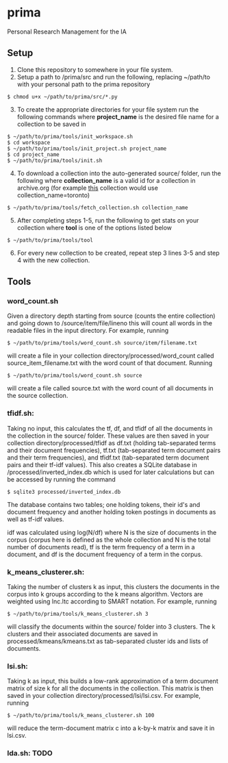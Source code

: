 # prima
Personal Research Management for the IA

## Setup
1. Clone this repository to somewhere in your file system.
2. Setup a path to /prima/src and run the following, replacing ~/path/to with your personal path to the prima repository
  >
    $ chmod u+x ~/path/to/prima/src/*.py
3. To create the appropriate directories for your file system run the following commands where **project_name** is the desired file name for a collection to be saved in
  >
    $ ~/path/to/prima/tools/init_workspace.sh
    $ cd workspace
    $ ~/path/to/prima/tools/init_project.sh project_name
    $ cd project_name
    $ ~/path/to/prima/tools/init.sh
4. To download a collection into the auto-generated source/ folder, run the following where **collection_name** is a valid id for a collection in archive.org (for example [this](https://archive.org/details/toronto) collection would use collection_name=toronto)
  >
    $ ~/path/to/prima/tools/fetch_collection.sh collection_name 

5. After completing steps 1-5, run the following to get stats on your collection where **tool** is one of the options listed below
  >
    $ ~/path/to/prima/tools/tool 
6. For every new collection to be created, repeat step 3 lines 3-5 and step 4 with the new collection.

## Tools

### word_count.sh
Given a directory depth starting from source (counts the entire collection) and going down to /source/item/file/lineno this will count all words in the readable files in the input directory. For example, running 
  >
    $ ~/path/to/prima/tools/word_count.sh source/item/filename.txt
will create a file in your collection directory/processed/word_count called source_item_filename.txt with the word count of that document. Running
  >
    $ ~/path/to/prima/tools/word_count.sh source
will create a file called source.txt with the word count of all documents in the source collection.

### tfidf.sh: 
Taking no input, this calculates the tf, df, and tfidf of all the documents in the collection in the source/ folder. These values are then saved in your collection directory/processed/tfidf as df.txt (holding tab-separated terms and their document frequencies), tf.txt (tab-separated term document pairs and their term frequencies), and tfidf.txt (tab-separated term document pairs and their tf-idf values). This also creates a SQLite database in /processed/inverted_index.db which is used for later calculations but can be accessed by running the command
  >
    $ sqlite3 processed/inverted_index.db
The database contains two tables; one holding tokens, their id's and document frequency and another holding token postings in documents as well as tf-idf values.

idf was calculated using log(N/df) where N is the size of documents in the corpus (corpus here is defined as the whole collection and N is the total number of documents read), tf is the term frequency of a term in a document, and df is the document frequency of a term in the corpus.

### k_means_clusterer.sh:
Taking the number of clusters k as input, this clusters the documents in the corpus into k groups according to the k means algorithm. Vectors are weighted using lnc.ltc according to SMART notation. For example, running
  >
    $ ~/path/to/prima/tools/k_means_clusterer.sh 3
will classify the documents within the source/ folder into 3 clusters. The k clusters and their associated documents are saved in processed/kmeans/kmeans.txt as tab-separated cluster ids and lists of documents.

### lsi.sh: 
Taking k as input, this builds a low-rank approximation of a term document matrix  of size k for all the documents in the collection. This matrix is then saved in your collection  directory/processed/lsi/lsi.csv. For example, running
  >
    $ ~/path/to/prima/tools/k_means_clusterer.sh 100
will reduce the term-document matrix c into a k-by-k matrix and save it in lsi.csv.

### lda.sh: TODO
